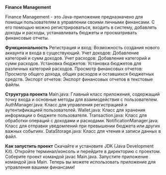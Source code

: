 **Finance Management**

Finance Management - это Java-приложение предназначено для помощи пользователям в управлении своими личными финансами. 
С его помощью можно регистрироваться, входить в систему, добавлять доходы и расходы, устанавливать бюджеты и просматривать финансовые отчеты.

**Функциональность**
  Регистрация и вход: Возможность создания нового аккаунта и входа в существующий.
  Учет доходов: Добавление категорий и сумм доходов.
  Учет расходов: Добавление категорий и сумм расходов.
  Установка бюджетов: Установка бюджетов для различных категорий расходов.
  Просмотр финансовых отчетов: Просмотр общего дохода, общих расходов и оставшихся бюджетных средств.
  Экспорт отчетов: Экспорт финансовых отчетов в текстовые файлы.

**Структура проекта**
  Main.java: Главный класс приложения, содержащий точку входа и основные методы для взаимодействия с пользователем.
  AuthManager.java: Класс для управления регистрацией и аутентификацией пользователей.
  Wallet.java: Класс для хранения информации о бюджете пользователя.
  Transaction.java: Класс для обработки операций с доходами и расходами.
  NotificationManager.java: Класс для отправки уведомлений при превышении бюджета или других важных событиях.
  DataStorage.java: Класс для чтения и записи данных в файл.

**Как запустить проект**
  Скачайте и установите JDK (Java Development Kit).
  Откройте терминал/консоль и перейдите в директорию с проектом.
  Соберите проект командой javac Main.java.
  Запустите приложение командой java Main.
  Теперь вы можете использовать приложение для управления вашими финансами!
